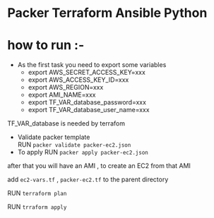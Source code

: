 # Packer Terraform Ansible Python
# how to run :- 
  - As the first task you need to export some variables
       -  export AWS_SECRET_ACCESS_KEY=xxx
       -  export AWS_ACCESS_KEY_ID=xxx
       -  export AWS_REGION=xxx
       -  export AMI_NAME=xxx
       -  export TF_VAR_database_password=xxx
       -  export TF_VAR_database_user_name=xxx
       
  TF_VAR_database is needed by terrafom

  - Validate packer template   
      RUN `packer validate packer-ec2.json`
  - To apply
      RUN `packer apply packer-ec2.json`
      
  after that you will have an AMI , to create an EC2 from that AMI 
  
  add ` ec2-vars.tf ` , ` packer-ec2.tf ` to the parent directory
  
  RUN `terraform plan`
  
  RUN `trraform apply` 
